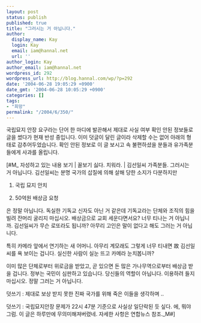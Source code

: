 ```yaml
---
layout: post
status: publish
published: true
title: "그러시는 거 아닙니다."
author:
  display_name: Kay
  login: Kay
  email: iam@hannal.net
  url: ''
author_login: Kay
author_email: iam@hannal.net
wordpress_id: 292
wordpress_url: http://blog.hannal.com/wp/?p=292
date: '2004-06-28 19:05:29 +0900'
date_gmt: '2004-06-28 10:05:29 +0900'
categories: []
tags:
- "희망"
permalink: "/2004/6/350/"
---
```

<p>국립묘지 안장 요구라는 단어 한 마디에 발끈해서 제대로 사실 여부 확인 안된 정보들로 글을 썼다가 현재 반성 중입니다. 이미 덧글이 달린 글이라 삭제할 수는 없어 아래의 형태로 감추어두었습니다. 확인 안된 정보로 이 글 보시고 속 불편하셨을 분들과 유가족분들에게 사과를 올립니다.</p>
<p>[#M_ 자성하고 있는 내용 보기 | 꼴보기 싫다. 치워라. | 김선일씨 가족분들. 그러시는 거 아닙니다. 김선일씨는 분명 국가의 삽질에 의해 살해 당한 소지가 다분하지만</p>
<ol>
<li /> 국립 묘지 안치</p>
<li /> 50억원 배상금 요청</ol>
<p>은 정말 아닙니다. 독실한 기독교 신자도 아닌 거 같은데 기독교라는 단체와 조직의 힘을 빌려 잔머리 굴리지 마십시오. 배상금으로 교회 세운다면서요? 너무 티나는 거 아닙니까. 김선일씨가 무슨 로또라도 됩니까? 아무리 고인은 말이 없다고 해도 그러는 거 아닙니다.</p>
<p>특히 카메라 앞에서 연기하는 새 어머니. 아무리 계모래도 그렇게 너무 티내면 故 김선일씨를 욕 보이는 겁니다. 실신한 사람이 실눈 뜨고 카메라 눈치봅니까?</p>
<p>이미 많은 단체로부터 위로금을 받았고, 곧 있으면 돈 많은 가나무역으로부터 배상금 받을 겁니다. 정부는 국민이 심판하고 있습니다. 당신들의 역할이 아닙니다. 이용하려 들지 마십시오. 정말 그러는 거 아닙니다.</p>
<p>덧쓰기 : 제대로 보상 받지 못한 진짜 국가를 위해 죽은 이들을 생각하며 ..</p>
<p>덧쓰기 : 국립묘지안장 문제가 22시 47분 기준으로 사실상 일단락된 듯 싶다. 에, 뭐야 그럼. 이 글은 하루만에 무의미해져버렸네. 자세한 사항은 연합뉴스 참조._M#] </p>
